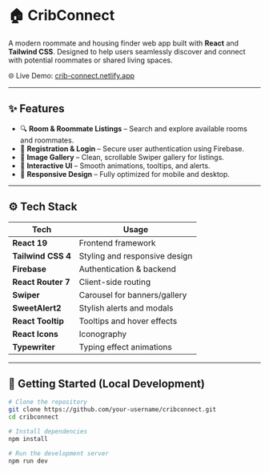 # 🏠 CribConnect

A modern roommate and housing finder web app built with **React** and **Tailwind CSS**. Designed to help users seamlessly discover and connect with potential roommates or shared living spaces.

🌐 Live Demo: [crib-connect.netlify.app](https://crib-connect.netlify.app)

---

## ✨ Features

- 🔍 **Room & Roommate Listings** – Search and explore available rooms and roommates.
- 📝 **Registration & Login** – Secure user authentication using Firebase.
- 📸 **Image Gallery** – Clean, scrollable Swiper gallery for listings.
- 🎯 **Interactive UI** – Smooth animations, tooltips, and alerts.
- 📱 **Responsive Design** – Fully optimized for mobile and desktop.

---

## ⚙️ Tech Stack

| Tech                | Usage                           |
|---------------------|----------------------------------|
| **React 19**        | Frontend framework              |
| **Tailwind CSS 4**  | Styling and responsive design   |
| **Firebase**        | Authentication & backend        |
| **React Router 7**  | Client-side routing              |
| **Swiper**          | Carousel for banners/gallery     |
| **SweetAlert2**     | Stylish alerts and modals        |
| **React Tooltip**   | Tooltips and hover effects       |
| **React Icons**     | Iconography                     |
| **Typewriter**      | Typing effect animations         |

---

## 🚀 Getting Started (Local Development)

```bash
# Clone the repository
git clone https://github.com/your-username/cribconnect.git
cd cribconnect

# Install dependencies
npm install

# Run the development server
npm run dev
